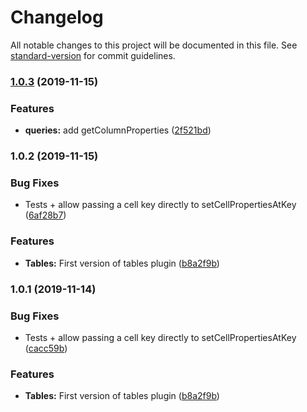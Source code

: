 # Changelog

All notable changes to this project will be documented in this file. See [standard-version](https://github.com/conventional-changelog/standard-version) for commit guidelines.

### [1.0.3](https://gitlab.com/elium/product/slate-tables/compare/v1.0.2...v1.0.3) (2019-11-15)


### Features

* **queries:** add getColumnProperties ([2f521bd](https://gitlab.com/elium/product/slate-tables/commit/2f521bd))



### 1.0.2 (2019-11-15)


### Bug Fixes

* Tests + allow passing a cell key directly to setCellPropertiesAtKey ([6af28b7](https://gitlab.com/elium/product/slate-tables/commit/6af28b7))


### Features

* **Tables:** First version of tables plugin ([b8a2f9b](https://gitlab.com/elium/product/slate-tables/commit/b8a2f9b))



### 1.0.1 (2019-11-14)


### Bug Fixes

* Tests + allow passing a cell key directly to setCellPropertiesAtKey ([cacc59b](https://gitlab.com/elium/product/slate-tables/commit/cacc59b))


### Features

* **Tables:** First version of tables plugin ([b8a2f9b](https://gitlab.com/elium/product/slate-tables/commit/b8a2f9b))
